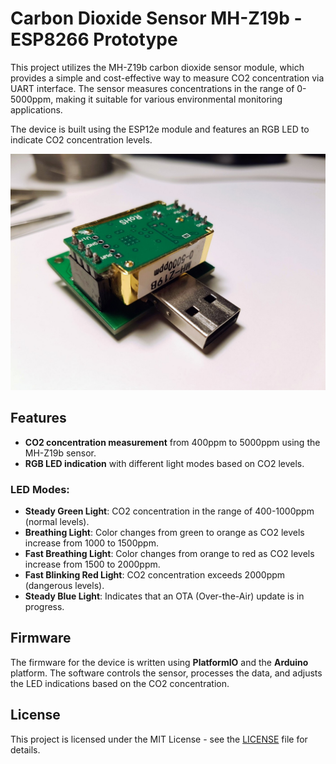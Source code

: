 # Carbon Dioxide Sensor MH-Z19b - ESP8266 Prototype


This project utilizes the MH-Z19b carbon dioxide sensor module, which provides a simple and cost-effective way to measure CO2 concentration via UART interface. The sensor measures concentrations in the range of 0-5000ppm, making it suitable for various environmental monitoring applications.

The device is built using the ESP12e module and features an RGB LED to indicate CO2 concentration levels.

![CO2 Sensor](images/co2-sensor.jpg)

## Features

- **CO2 concentration measurement** from 400ppm to 5000ppm using the MH-Z19b sensor.
- **RGB LED indication** with different light modes based on CO2 levels.
  
### LED Modes:

- **Steady Green Light**: CO2 concentration in the range of 400-1000ppm (normal levels).
- **Breathing Light**: Color changes from green to orange as CO2 levels increase from 1000 to 1500ppm.
- **Fast Breathing Light**: Color changes from orange to red as CO2 levels increase from 1500 to 2000ppm.
- **Fast Blinking Red Light**: CO2 concentration exceeds 2000ppm (dangerous levels).
- **Steady Blue Light**: Indicates that an OTA (Over-the-Air) update is in progress.

## Firmware

The firmware for the device is written using **PlatformIO** and the **Arduino** platform. The software controls the sensor, processes the data, and adjusts the LED indications based on the CO2 concentration.

## License

This project is licensed under the MIT License - see the [LICENSE](LICENSE) file for details.
